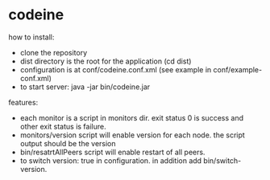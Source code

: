 codeine
====

how to install:
* clone the repository
* dist directory is the root for the application (cd dist)
* configuration is at conf/codeine.conf.xml (see example in conf/example-conf.xml)
* to start server: java -jar bin/codeine.jar

features:
* each monitor is a script in monitors dir. 
exit status 0 is success and other exit status is failure.
* monitors/version script will enable version for each node. 
the script output should be the version
* bin/resatrtAllPeers script will enable restart of all peers.
* to switch version: <switchVersionEnabled>true</switchVersionEnabled> in configuration.
in addition add bin/switch-version.
